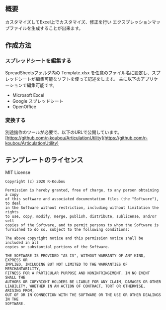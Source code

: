 ## 概要

カスタマイズしてExcel上でカスタマイズ、修正を行い
エクスプレッションマップファイルを生成することが出来ます。

## 作成方法

### スプレッドシートを編集する

SpreadSheetsフォルダ内の Template.xlsx を任意のファイル名に設定し、スプレッドシートが編集可能なソフトを使って記述をします。
主に以下のアプリケーションで編集可能です。

- Microsoft Excel
- Google スプレッドシート
- OpenOffice

### 変換する

別途拙作のツールが必要で、以下のURLで公開しています。
[https://github.com/r-koubou/ArticulationUtility](https://github.com/r-koubou/ArticulationUtility)



## テンプレートのライセンス

MIT License

~~~
Copyright (c) 2020 R-Koubou

Permission is hereby granted, free of charge, to any person obtaining a copy
of this software and associated documentation files (the "Software"), to deal
in the Software without restriction, including without limitation the rights
to use, copy, modify, merge, publish, distribute, sublicense, and/or sell
copies of the Software, and to permit persons to whom the Software is
furnished to do so, subject to the following conditions:

The above copyright notice and this permission notice shall be included in all
copies or substantial portions of the Software.

THE SOFTWARE IS PROVIDED "AS IS", WITHOUT WARRANTY OF ANY KIND, EXPRESS OR
IMPLIED, INCLUDING BUT NOT LIMITED TO THE WARRANTIES OF MERCHANTABILITY,
FITNESS FOR A PARTICULAR PURPOSE AND NONINFRINGEMENT. IN NO EVENT SHALL THE
AUTHORS OR COPYRIGHT HOLDERS BE LIABLE FOR ANY CLAIM, DAMAGES OR OTHER
LIABILITY, WHETHER IN AN ACTION OF CONTRACT, TORT OR OTHERWISE, ARISING FROM,
OUT OF OR IN CONNECTION WITH THE SOFTWARE OR THE USE OR OTHER DEALINGS IN THE
SOFTWARE.
~~~
